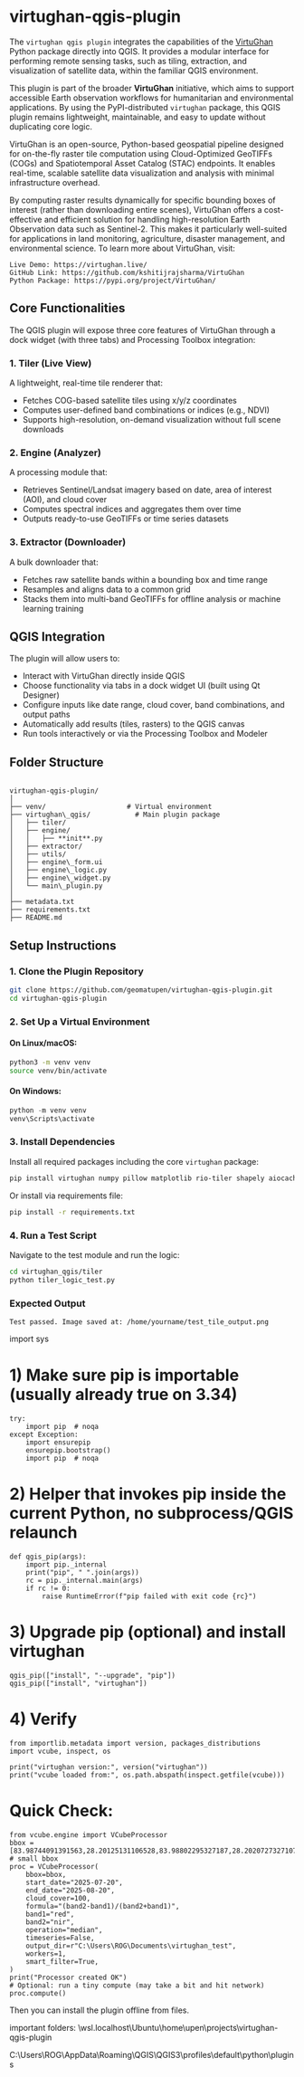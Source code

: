 # virtughan-qgis-plugin
The `virtughan qgis plugin` integrates the capabilities of the [VirtuGhan](https://pypi.org/project/virtughan/) Python package directly into QGIS. It provides a modular interface for performing remote sensing tasks, such as tiling, extraction, and visualization of satellite data, within the familiar QGIS environment.

This plugin is part of the broader **VirtuGhan** initiative, which aims to support accessible Earth observation workflows for humanitarian and environmental applications. By using the PyPI-distributed `virtughan` package, this QGIS plugin remains lightweight, maintainable, and easy to update without duplicating core logic.

VirtuGhan is an open-source, Python-based geospatial pipeline designed for on-the-fly raster tile computation using Cloud-Optimized GeoTIFFs (COGs) and Spatiotemporal Asset Catalog (STAC) endpoints. It enables real-time, scalable satellite data visualization and analysis with minimal infrastructure overhead.

By computing raster results dynamically for specific bounding boxes of interest (rather than downloading entire scenes), VirtuGhan offers a cost-effective and efficient solution for handling high-resolution Earth Observation data such as Sentinel-2. This makes it particularly well-suited for applications in land monitoring, agriculture, disaster management, and environmental science.
To learn more about VirtuGhan, visit: 
```
Live Demo: https://virtughan.live/
GitHub Link: https://github.com/kshitijrajsharma/VirtuGhan 
Python Package: https://pypi.org/project/VirtuGhan/ 
```
## Core Functionalities

The QGIS plugin will expose three core features of VirtuGhan through a dock widget (with three tabs) and Processing Toolbox integration:

### 1. Tiler (Live View)

A lightweight, real-time tile renderer that:

- Fetches COG-based satellite tiles using x/y/z coordinates  
- Computes user-defined band combinations or indices (e.g., NDVI)  
- Supports high-resolution, on-demand visualization without full scene downloads  

### 2. Engine (Analyzer)

A processing module that:

- Retrieves Sentinel/Landsat imagery based on date, area of interest (AOI), and cloud cover  
- Computes spectral indices and aggregates them over time  
- Outputs ready-to-use GeoTIFFs or time series datasets  

### 3. Extractor (Downloader)

A bulk downloader that:

- Fetches raw satellite bands within a bounding box and time range  
- Resamples and aligns data to a common grid  
- Stacks them into multi-band GeoTIFFs for offline analysis or machine learning training  

## QGIS Integration

The plugin will allow users to:

- Interact with VirtuGhan directly inside QGIS  
- Choose functionality via tabs in a dock widget UI (built using Qt Designer)  
- Configure inputs like date range, cloud cover, band combinations, and output paths  
- Automatically add results (tiles, rasters) to the QGIS canvas  
- Run tools interactively or via the Processing Toolbox and Modeler  


## Folder Structure

```

virtughan-qgis-plugin/
│
├── venv/                    # Virtual environment
├── virtughan\_qgis/           # Main plugin package
│   ├── tiler/
│   ├── engine/
│   │   ├── **init**.py
│   ├── extractor/
│   ├── utils/
│   ├── engine\_form.ui
│   ├── engine\_logic.py
│   ├── engine\_widget.py
│   └── main\_plugin.py
│
├── metadata.txt
├── requirements.txt
├── README.md

````

## Setup Instructions

### 1. Clone the Plugin Repository

```bash
git clone https://github.com/geomatupen/virtughan-qgis-plugin.git
cd virtughan-qgis-plugin
````

### 2. Set Up a Virtual Environment

#### On Linux/macOS:

```bash
python3 -m venv venv
source venv/bin/activate
```

#### On Windows:

```powershell
python -m venv venv
venv\Scripts\activate
```

### 3. Install Dependencies

Install all required packages including the core `virtughan` package:

```bash
pip install virtughan numpy pillow matplotlib rio-tiler shapely aiocache mercantile
```

Or install via requirements file:

```bash
pip install -r requirements.txt
```

### 4. Run a Test Script

Navigate to the test module and run the logic:

```bash
cd virtughan_qgis/tiler
python tiler_logic_test.py
```

### Expected Output

```
Test passed. Image saved at: /home/yourname/test_tile_output.png
```




import sys

# 1) Make sure pip is importable (usually already true on 3.34)
```
try:
    import pip  # noqa
except Exception:
    import ensurepip
    ensurepip.bootstrap()
    import pip  # noqa
```

# 2) Helper that invokes pip inside the current Python, no subprocess/QGIS relaunch
```
def qgis_pip(args):
    import pip._internal
    print("pip", " ".join(args))
    rc = pip._internal.main(args)
    if rc != 0:
        raise RuntimeError(f"pip failed with exit code {rc}")
```

# 3) Upgrade pip (optional) and install virtughan
```
qgis_pip(["install", "--upgrade", "pip"])
qgis_pip(["install", "virtughan"])
```

# 4) Verify
```
from importlib.metadata import version, packages_distributions
import vcube, inspect, os

print("virtughan version:", version("virtughan"))
print("vcube loaded from:", os.path.abspath(inspect.getfile(vcube)))
```


# Quick Check: 
```
from vcube.engine import VCubeProcessor
bbox = [83.98744091391563,28.20125131106528,83.98802295327187,28.202072732710718]  # small bbox
proc = VCubeProcessor(
    bbox=bbox,
    start_date="2025-07-20",
    end_date="2025-08-20",
    cloud_cover=100,
    formula="(band2-band1)/(band2+band1)",
    band1="red",
    band2="nir",
    operation="median",
    timeseries=False,
    output_dir=r"C:\Users\ROG\Documents\virtughan_test",
    workers=1,
    smart_filter=True,
)
print("Processor created OK")
# Optional: run a tiny compute (may take a bit and hit network)
proc.compute()
```

Then you can install the plugin offline from files. 

important folders: \\wsl.localhost\Ubuntu\home\upen\projects\virtughan-qgis-plugin

C:\Users\ROG\AppData\Roaming\QGIS\QGIS3\profiles\default\python\plugins






